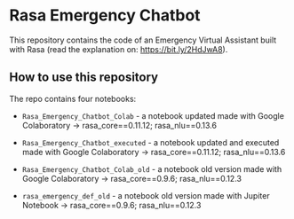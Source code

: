 # Rasa Emergency Chatbot

This repository contains the code of an Emergency Virtual Assistant built with Rasa (read the explanation on: https://bit.ly/2HdJwA8).

## How to use this repository

The repo contains four notebooks:

- `Rasa_Emergency_Chatbot_Colab` - a notebook updated made with Google Colaboratory -> rasa_core==0.11.12; rasa_nlu==0.13.6

- `Rasa_Emergency_Chatbot_executed` - a notebook updated and executed made with Google Colaboratory -> rasa_core==0.11.12; rasa_nlu==0.13.6

- `Rasa_Emergency_Chatbot_Colab_old` - a notebook old version made with Google Colaboratory -> rasa_core==0.9.6; rasa_nlu==0.12.3

- `rasa_emergency_def_old` - a notebook old version made with Jupiter Notebook -> rasa_core==0.9.6; rasa_nlu==0.12.3

